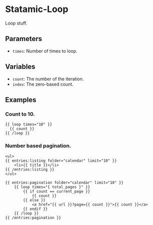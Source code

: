 Statamic-Loop
=============

Loop stuff.

## Parameters

* `times`: Number of times to loop.

## Variables

* `count`: The number of the iteration.  
* `index`: The zero-based count.


## Examples

### Count to 10.

~~~
{{ loop times="10" }}
  {{ count }}
{{ /loop }}
~~~

### Number based pagination.

~~~
<ul>
{{ entries:listing folder="calendar" limit="10" }}
	<li>{{ title }}</li>
{{ /entries:listing }}
</ul>

{{ entries:pagination folder="calendar" limit="10" }}
	{{ loop times="{ total_pages }" }}
		{{ if count == current_page }}
			{{ count }}
		{{ else }}
			<a href="{{ url }}?page={{ count }}">{{ count }}</a>
		{{ endif }}
	{{ /loop }}
{{ /entries:pagination }}
~~~
